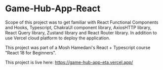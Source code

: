 # Game-Hub-App-React

Scope of this project was to get familiar with React Functional Components and Hooks, Typescript, ChakraUI component library, AxiosHTTP library, React Query library, Zustand library and React Router library. In addition to use Vercel cloud platform to deploy the application.

This project was part of a Mosh Hamedani's React + Typescript course "React 18 for Beginners".

This project is live here: https://game-hub-app-eta.vercel.app/
